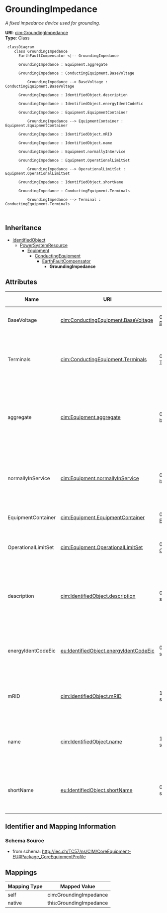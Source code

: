 # GroundingImpedance


_A fixed impedance device used for grounding._





**URI**: [cim:GroundingImpedance](http://iec.ch/TC57/CIM100#GroundingImpedance)<br />
**Type**: Class




```mermaid
 classDiagram
    class GroundingImpedance
      EarthFaultCompensator <|-- GroundingImpedance
      
      GroundingImpedance : Equipment.aggregate
        
      GroundingImpedance : ConductingEquipment.BaseVoltage
        
          GroundingImpedance --> BaseVoltage : ConductingEquipment.BaseVoltage
        
      GroundingImpedance : IdentifiedObject.description
        
      GroundingImpedance : IdentifiedObject.energyIdentCodeEic
        
      GroundingImpedance : Equipment.EquipmentContainer
        
          GroundingImpedance --> EquipmentContainer : Equipment.EquipmentContainer
        
      GroundingImpedance : IdentifiedObject.mRID
        
      GroundingImpedance : IdentifiedObject.name
        
      GroundingImpedance : Equipment.normallyInService
        
      GroundingImpedance : Equipment.OperationalLimitSet
        
          GroundingImpedance --> OperationalLimitSet : Equipment.OperationalLimitSet
        
      GroundingImpedance : IdentifiedObject.shortName
        
      GroundingImpedance : ConductingEquipment.Terminals
        
          GroundingImpedance --> Terminal : ConductingEquipment.Terminals
        
      
```





## Inheritance
* [IdentifiedObject](IdentifiedObject.md)
    * [PowerSystemResource](PowerSystemResource.md)
        * [Equipment](Equipment.md)
            * [ConductingEquipment](ConductingEquipment.md)
                * [EarthFaultCompensator](EarthFaultCompensator.md)
                    * **GroundingImpedance**



## Attributes


| Name | URI | Cardinality and Range | Description | Inheritance |
| ---  | --- | --- | --- | --- |
| BaseVoltage | [cim:ConductingEquipment.BaseVoltage](http://iec.ch/TC57/CIM100#ConductingEquipment.BaseVoltage) | 0..1 <br />  [BaseVoltage](BaseVoltage.md)  | Base voltage of this conducting equipment | [ConductingEquipment](ConductingEquipment.md) |
| Terminals | [cim:ConductingEquipment.Terminals](http://iec.ch/TC57/CIM100#ConductingEquipment.Terminals) | 0..* <br />  [Terminal](Terminal.md)  | Conducting equipment have terminals that may be connected to other conducting... | [ConductingEquipment](ConductingEquipment.md) |
| aggregate | [cim:Equipment.aggregate](http://iec.ch/TC57/CIM100#Equipment.aggregate) | 0..1 <br />  boolean  | The aggregate flag provides an alternative way of representing an aggregated ... | [Equipment](Equipment.md) |
| normallyInService | [cim:Equipment.normallyInService](http://iec.ch/TC57/CIM100#Equipment.normallyInService) | 0..1 <br />  boolean  | Specifies the availability of the equipment under normal operating conditions | [Equipment](Equipment.md) |
| EquipmentContainer | [cim:Equipment.EquipmentContainer](http://iec.ch/TC57/CIM100#Equipment.EquipmentContainer) | 0..1 <br />  [EquipmentContainer](EquipmentContainer.md)  | Container of this equipment | [Equipment](Equipment.md) |
| OperationalLimitSet | [cim:Equipment.OperationalLimitSet](http://iec.ch/TC57/CIM100#Equipment.OperationalLimitSet) | 0..* <br />  [OperationalLimitSet](OperationalLimitSet.md)  | The operational limit sets associated with this equipment | [Equipment](Equipment.md) |
| description | [cim:IdentifiedObject.description](http://iec.ch/TC57/CIM100#IdentifiedObject.description) | 0..1 <br />  string  | The description is a free human readable text describing or naming the object | [IdentifiedObject](IdentifiedObject.md) |
| energyIdentCodeEic | [eu:IdentifiedObject.energyIdentCodeEic](http://iec.ch/TC57/CIM100-European#IdentifiedObject.energyIdentCodeEic) | 0..1 <br />  string  | The attribute is used for an exchange of the EIC code (Energy identification ... | [IdentifiedObject](IdentifiedObject.md) |
| mRID | [cim:IdentifiedObject.mRID](http://iec.ch/TC57/CIM100#IdentifiedObject.mRID) | 1..1 <br />  string  | Master resource identifier issued by a model authority | [IdentifiedObject](IdentifiedObject.md) |
| name | [cim:IdentifiedObject.name](http://iec.ch/TC57/CIM100#IdentifiedObject.name) | 1..1 <br />  string  | The name is any free human readable and possibly non unique text naming the o... | [IdentifiedObject](IdentifiedObject.md) |
| shortName | [eu:IdentifiedObject.shortName](http://iec.ch/TC57/CIM100-European#IdentifiedObject.shortName) | 0..1 <br />  string  | The attribute is used for an exchange of a human readable short name with len... | [IdentifiedObject](IdentifiedObject.md) |









## Identifier and Mapping Information







### Schema Source


* from schema: http://iec.ch/TC57/ns/CIM/CoreEquipment-EU#Package_CoreEquipmentProfile





## Mappings

| Mapping Type | Mapped Value |
| ---  | ---  |
| self | cim:GroundingImpedance |
| native | this:GroundingImpedance |




